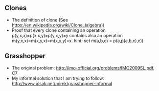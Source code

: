 Clones
----
* The definition of clone (See https://en.wikipedia.org/wiki/Clone_(algebra))
* Proof that every clone containing an operation p(y,x,x)=p(x,x,y)=p(y,x,y)=y contains also an operation m(y,x,x)=m(x,y,x)=m(x,x,y)=x. hint: set m(a,b,c) = p(a,p(a,b,c),c))

Grasshopper
----
* The original problem: http://imo-official.org/problems/IMO2009SL.pdf, C7
* My informal solution that I am trying to follow: http://www.olsak.net/mirek/grasshopper-informal
